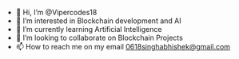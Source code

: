 - 👋 Hi, I’m @Vipercodes18
- 👀 I’m interested in Blockchain development and AI
- 🌱 I’m currently learning Artificial Intelligence
- 💞️ I’m looking to collaborate on Blockchain Projects
- 📫 How to reach me on my email 0618singhabhishek@gmail.com

<!---
Vipercodes18/Vipercodes18 is a ✨ special ✨ repository because its `README.md` (this file) appears on your GitHub profile.
You can click the Preview link to take a look at your changes.
--->
